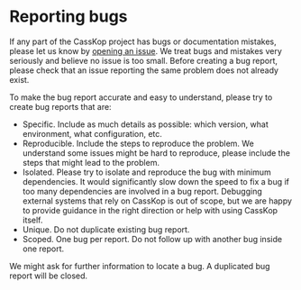# Reporting bugs

If any part of the CassKop project has bugs or documentation mistakes, please let us know by 
[opening an issue](https://github.com/Orange-OpenSource/cassandra-k8s-operator/issues/new). We treat
bugs and mistakes very seriously and believe no issue is too small. Before creating a bug report, please check that an
issue reporting the same problem does not already exist.


To make the bug report accurate and easy to understand, please try to create bug reports that are:

- Specific. Include as much details as possible: which version, what environment, what configuration, etc.
- Reproducible. Include the steps to reproduce the problem. We understand some issues might be hard to reproduce, please
include the steps that might lead to the problem.
- Isolated. Please try to isolate and reproduce the bug with minimum dependencies. It would significantly slow down the
speed to fix a bug if too many dependencies are involved in a bug report. Debugging external systems that rely on
CassKop is out of scope, but we are happy to provide guidance in the right direction or help with using
CassKop itself.
- Unique. Do not duplicate existing bug report.
- Scoped. One bug per report. Do not follow up with another bug inside one report.

We might ask for further information to locate a bug. A duplicated bug report will be closed.

